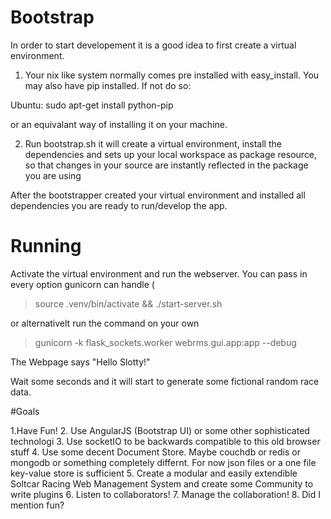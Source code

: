 # Bootstrap

In order to start developement it is a good idea to first create a virtual environment.

1. Your nix like system normally comes pre installed with easy\_install. You may also have pip
installed. If not do so: 

Ubuntu:
sudo apt-get install python-pip

or an equivalant way of installing it on your machine.

2. Run bootstrap.sh it will create a virtual environment,
install the dependencies and sets up your local workspace
as package resource, so that changes in your source are instantly
reflected in the package you are using


After the bootstrapper created your virtual environment and installed 
all dependencies you are ready to run/develop the app.

# Running

Activate the virtual environment and run the webserver. You can pass in
every option gunicorn can handle (
> source .venv/bin/activate && ./start-server.sh

or alternativelt run the command on your own
> gunicorn -k flask\_sockets.worker webrms.gui.app:app --debug

The Webpage says "Hello Slotty!"

Wait some seconds and it will start to generate some fictional random
race data.


#Goals

1.Have Fun!
2. Use AngularJS (Bootstrap UI) or some other sophisticated technologi
3. Use socketIO to be backwards compatible to this old browser stuff
4. Use some decent Document Store. Maybe couchdb or redis or mongodb or something completely differnt. 
   For now json files or a one file key-value store is sufficient
5. Create a modular and easily extendible Soltcar Racing Web Management System and create some Community to write plugins
6. Listen to collaborators!
7. Manage the collaboration!
8. Did I mention fun?
